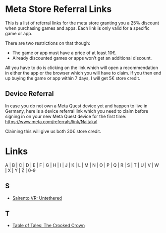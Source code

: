 # Meta Store Referral Links
This is a list of referral links for the meta store granting you a 25% discount when purchasing games and apps. Each link is only valid for a specific game or app.

There are two restrictions on that though:
* The game or app must have a price of at least 10€.
* Already discounted games or apps won't get an additional discount.

All you have to do is clicking on the link which will open a recommendation in either the app or the browser which you will have to claim. If you then end up buying the game or app within 7 days, I will get 5€ store credit.

## Device Referral
In case you do not own a Meta Quest device yet and happen to live in Germany, here is a device referral link which you need to claim before signing in on your new Meta Quest device for the first time: https://www.meta.com/referrals/link/Naitakal

Claiming this will give us both 30€ store credit.

# Links
A | B | C | D | E | F | G | H | I | J | K | L | M | N | O | P | Q | R | S | T | U | V | W | X | Y | Z | 0-9
## S
* [Sairento VR: Untethered](https://www.oculus.com/appreferrals/Naitakal/2299215130112875/)
## T
* [Table of Tales: The Crooked Crown](https://www.oculus.com/appreferrals/Naitakal/4714471148644140/)

